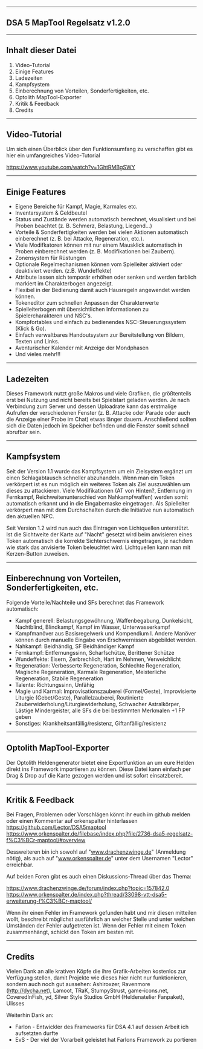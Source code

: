----------------------------------------
DSA 5 MapTool Regelsatz v1.2.0
----------------------------------------

-------------------
Inhalt dieser Datei
-------------------

1. Video-Tutorial
2. Einige Features
3. Ladezeiten
4. Kampfsystem
5. Einberechnung von Vorteilen, Sonderfertigkeiten, etc.
6. Optolith MapTool-Exporter
7. Kritik & Feedback
8. Credits

--------------
Video-Tutorial
--------------

Um sich einen Überblick über den Funktionsumfang zu verschaffen gibt es hier ein umfangreiches Video-Tutorial

https://www.youtube.com/watch?v=1GhtRMBgSWY

---------------
Einige Features
---------------

- Eigene Bereiche für Kampf, Magie, Karmales etc.
- Inventarsystem & Geldbeutel
- Status und Zustände werden automatisch berechnet, visualisiert und bei Proben beachtet (z. B. Schmerz, Belastung, Liegend...)
- Vorteile & Sonderfertigkeiten werden bei vielen Aktionen automatisch einberechnet (z. B. bei Attacke, Regeneration, etc.).
- Viele Modifkatoren können mit nur einem Mausklick automatisch in Proben einberechnet werden (z. B. Modifikationen bei Zaubern).
- Zonensystem für Rüstungen
- Optionale Regelmechanismen können vom Spielleiter aktiviert oder deaktiviert werden. (z.B. Wundeffekte)
- Attribute lassen sich temporär erhöhen oder senken und werden farblich markiert im Charakterbogen angezeigt.
- Flexibel in der Bedienung damit auch Hausregeln angewendet werden können.
- Tokeneditor zum schnellen Anpassen der Charakterwerte
- Spielleiterbogen mit übersichtlichen Informationen zu Spielercharakteren und NSC's.
- Kompfortables und einfach zu bedienendes NSC-Steuerungssystem (Klick & Go).
- Einfach verwaltbares Handoutsystem zur Bereitstellung von Bildern, Texten und Links.
- Aventurischer Kalender mit Anzeige der Mondphasen
- Und vieles mehr!!!

----------
Ladezeiten
----------

Dieses Framework nutzt große Makros und viele Grafiken, die größtenteils erst bei Nutzung und nicht bereits bei Spielstart geladen werden. Je nach Verbindung zum Server und dessen Uploadrate kann das erstmalige Aufrufen der verschiedenen Fenster (z. B. Attacke oder Parade oder auch die Anzeige einer Probe im Chat) etwas länger dauern. Anschließend sollten sich die Daten jedoch im Speicher befinden und die Fenster somit schnell abrufbar sein.

-----------
Kampfsystem
-----------

Seit der Version 1.1 wurde das Kampfsystem um ein Zielsystem ergänzt um einen Schlagabtausch schneller abzuhandeln. Wenn man ein Token verkörpert ist es nun möglich ein weiteres Token als Ziel auszuwählen um dieses zu attackieren. Viele Modifikationen (AT von Hinten?, Entfernung im Fernkampf, Reichweitenunterschied von Nahkampfwaffen) werden somit automatisch erkannt und in die Eingabemaske eingetragen. Als Spielleiter verkörpert man mit dem Durchschalten durch die Initiative nun automatisch den aktuellen NPC.

Seit Version 1.2 wird nun auch das Eintragen von Lichtquellen unterstützt. Ist die Sichtweite der Karte auf "Nacht" gesetzt wird beim anvisieren eines Token automatisch die korrekte Sichterschwernis eingetragen, je nachdem wie stark das anvisierte Token beleuchtet wird. Lichtquellen kann man mit Kerzen-Button zuweisen.

-----------------------------------------------------
Einberechnung von Vorteilen, Sonderfertigkeiten, etc.
-----------------------------------------------------

Folgende Vorteile/Nachteile und SFs berechnet das Framework automatisch:

- Kampf generell: Belastungsgewöhnung, Waffenbegabung, Dunkelsicht, Nachtblind, Blindkampf, Kampf im Wasser, Unterwasserkampf
- Kampfmanöver aus Basisregelwerk und Kompendium I. Andere Manöver können durch manuelle Eingabe von Erschwernissen abgebildet werden.
- Nahkampf: Beidhändig, SF Beidhändiger Kampf
- Fernkampf: Entfernungssinn, Scharfschütze, Berittener Schütze
- Wundeffekte: Eisern, Zerbrechlich, Hart im Nehmen, Verweichlicht
- Regeneration: Verbesserte Regeneration, Schlechte Regeneration, Magische Regeneration, Karmale Regeneration, Meisterliche Regeneration, Stabile Regeneration
- Talente: Richtungssinn, Unfähig
- Magie und Karmal: Improvisationszauberei (Formel/Geste), Improvisierte Liturgie (Gebet/Geste), Parallelzauberei, Routinierte Zauberwiderholung/Liturgiewiderholung, Schwacher Astralkörper, Lästige Mindergeister, alle SFs die bei bestimmten Merkmalen +1 FP geben
- Sonstiges: Krankheitsanfällig/resistenz, Giftanfällig/resistenz

-------------------------------
Optolith MapTool-Exporter
-------------------------------

Der Optolith Heldengenerator bietet eine Exportfunktion an um eure Helden direkt ins Framework importieren zu können.
Diese Datei kann einfach per Drag & Drop auf die Karte gezogen werden und ist sofort einsatzbereit.

-----------------
Kritik & Feedback
-----------------

Bei Fragen, Problemen oder Vorschlägen könnt ihr euch im github melden oder einen Kommentar auf orkenspalter hinterlassen
https://github.com/Lector/DSA5maptool
https://www.orkenspalter.de/filebase/index.php?file/2736-dsa5-regelsatz-f%C3%BCr-maptool/#overview

Dessweiteren bin ich sowohl auf "www.drachenzwinge.de" (Anmeldung nötig), als auch auf "www.orkenspalter.de" unter dem Usernamen "Lector" erreichbar.

Auf beiden Foren gibt es auch einen Diskussions-Thread über das Thema:

https://www.drachenzwinge.de/forum/index.php?topic=157842.0
https://www.orkenspalter.de/index.php?thread/33098-vtt-dsa5-erweiterung-f%C3%BCr-maptool/

Wenn ihr einen Fehler im Framework gefunden habt und mir diesen mitteilen wollt, beschreibt möglichst ausführlich an welcher Stelle und unter welchen Umständen der Fehler aufgetreten ist. Wenn der Fehler mit einem Token zusammenhängt, schickt den Token am besten mit.

--------
Credits
--------

Vielen Dank an alle krativen Köpfe die ihre Grafik-Arbeiten kostenlos zur Verfügung stellen, damit Projekte wie dieses hier nicht nur funktionieren, sondern auch noch gut aussehen:
Ashiroxzer, Ravenmore (http://dycha.net), Lamoot, TRaK, StumpyStrust, game-icons.net, CoveredInFish, yd, Silver Style Studios GmbH (Heldenatelier Fanpaket), Ulisses

Weiterhin Dank an:
- Farlon - Entwickler des Frameworks für DSA 4.1 auf dessen Arbeit ich aufsetzten durfte
- EvS - Der viel der Vorarbeit geleistet hat Farlons Framework zu portieren